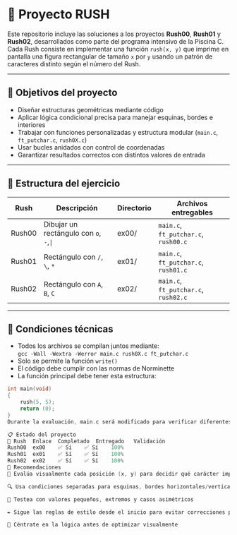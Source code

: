 # 📐 Proyecto RUSH
Este repositorio incluye las soluciones a los proyectos **Rush00**, **Rush01** y **Rush02**, desarrollados como parte del programa intensivo de la Piscina C. Cada Rush consiste en implementar una función `rush(x, y)` que imprime en pantalla una figura rectangular de tamaño `x` por `y` usando un patrón de caracteres distinto según el número del Rush.

---

## 🎯 Objetivos del proyecto

- Diseñar estructuras geométricas mediante código
- Aplicar lógica condicional precisa para manejar esquinas, bordes e interiores
- Trabajar con funciones personalizadas y estructura modular (`main.c`, `ft_putchar.c`, `rush0X.c`)
- Usar bucles anidados con control de coordenadas
- Garantizar resultados correctos con distintos valores de entrada

---

## 📁 Estructura del ejercicio

| Rush   | Descripción                               | Directorio | Archivos entregables                      |
|--------|-------------------------------------------|------------|-------------------------------------------|
| Rush00 | Dibujar un rectángulo con `o`, `-`,`\|`   | ex00/      | `main.c`, `ft_putchar.c`, `rush00.c`      |
| Rush01 | Rectángulo con `/`, `\`, `*`              | ex01/      | `main.c`, `ft_putchar.c`, `rush01.c`      |
| Rush02 | Rectángulo con `A`, `B`, `C`              | ex02/      | `main.c`, `ft_putchar.c`, `rush02.c`      |

---

## 🔧 Condiciones técnicas

- Todos los archivos se compilan juntos mediante:  
  `gcc -Wall -Wextra -Werror main.c rush0X.c ft_putchar.c`
- Solo se permite la función `write()`  
- El código debe cumplir con las normas de Norminette  
- La función principal debe tener esta estructura:

```c
int main(void)
{
    rush(5, 5);
    return (0);
}
Durante la evaluación, main.c será modificado para verificar diferentes combinaciones como rush(1, 1), rush(5, 3), rush(123, 42), etc.

📋 Estado del proyecto
🧩 Rush	Enlace	Completado	Entregado	Validación
Rush00	ex00	✅ Sí	✅ Sí	100%
Rush01	ex01	✅ Sí	✅ Sí	100%
Rush02	ex02	✅ Sí	✅ Sí	100%
📌 Recomendaciones
🎯 Evalúa visualmente cada posición (x, y) para decidir qué carácter imprimir

🔍 Usa condiciones separadas para esquinas, bordes horizontales/verticales e interior

💬 Testea con valores pequeños, extremos y casos asimétricos

✒️ Sigue las reglas de estilo desde el inicio para evitar correcciones posteriores

🧠 Céntrate en la lógica antes de optimizar visualmente
